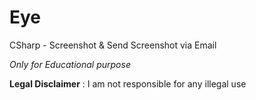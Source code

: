 # Eye
 CSharp - Screenshot & Send Screenshot via Email

*Only for Educational purpose*

**Legal Disclaimer** : I am not responsible for any illegal use

